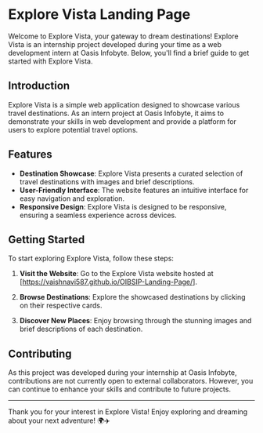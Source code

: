 # Explore Vista Landing Page

Welcome to Explore Vista, your gateway to dream destinations! Explore Vista is an internship project developed during your time as a web development intern at Oasis Infobyte. Below, you'll find a brief guide to get started with Explore Vista.

## Introduction

Explore Vista is a simple web application designed to showcase various travel destinations. As an intern project at Oasis Infobyte, it aims to demonstrate your skills in web development and provide a platform for users to explore potential travel options.

## Features

- **Destination Showcase**: Explore Vista presents a curated selection of travel destinations with images and brief descriptions.
- **User-Friendly Interface**: The website features an intuitive interface for easy navigation and exploration.
- **Responsive Design**: Explore Vista is designed to be responsive, ensuring a seamless experience across devices.

## Getting Started

To start exploring Explore Vista, follow these steps:

1. **Visit the Website**: Go to the Explore Vista website hosted at [https://vaishnavi587.github.io/OIBSIP-Landing-Page/].
   
2. **Browse Destinations**: Explore the showcased destinations by clicking on their respective cards.
   
3. **Discover New Places**: Enjoy browsing through the stunning images and brief descriptions of each destination.

## Contributing

As this project was developed during your internship at Oasis Infobyte, contributions are not currently open to external collaborators. However, you can continue to enhance your skills and contribute to future projects.

---

Thank you for your interest in Explore Vista! Enjoy exploring and dreaming about your next adventure! 🌍✈️
